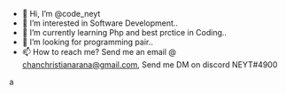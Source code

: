 - 👋 Hi, I’m @code_neyt
- 👀 I’m interested in Software Development..
- 🌱 I’m currently learning Php and best prctice in Coding..
- 💞️ I’m looking for programming pair..
- 📫 How to reach me? Send me an email @ chanchristianarana@gmail.com, Send me DM on discord NEYT#4900

<!---
Naitsircher/Naitsircher is a ✨ special ✨ repository because its `README.md` (this file) appears on your GitHub profile.
You can click the Preview link to take a look at your changes.
--->
a

